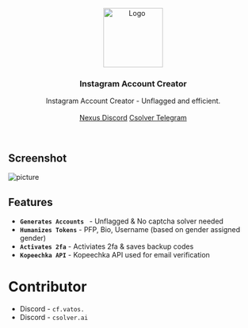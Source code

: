 <p align="center">
  <a href="https://github.com/cf-vatos/Discord-Selfbot">
    <img src="https://upload.wikimedia.org/wikipedia/commons/a/a5/Instagram_icon.png" alt="Logo" witdth width="120" height="120">
  </a>

  <h3 align="center">Instagram Account Creator<a href="https://discord.gg/nexustools"></a></h3>

  <p align="center">
    Instagram Account Creator - Unflagged and efficient.
    <br/>
    <br/>
    <a href="https://discord.gg/nexustools">Nexus Discord</a>
    <a href="https://t.me/csolver">Csolver Telegram</a>
  </p>
</p>
<br/>

## Screenshot
![picture](https://nexustools.de/Assets/images/instagen.png)

## Features
- **`Generates Accounts `** - Unflagged & No captcha solver needed
- **`Humanizes Tokens`** - PFP, Bio, Username (based on gender assigned gender)
- **`Activates 2fa`** - Activiates 2fa & saves backup codes
- **`Kopeechka API`** - Kopeechka API used for email verification

# Contributor
- Discord - `cf.vatos.`
- Discord - `csolver.ai`

